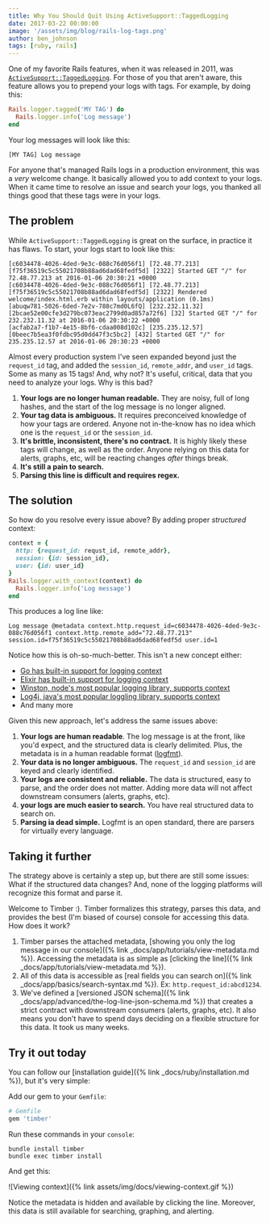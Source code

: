 ```yaml
---
title: Why You Should Quit Using ActiveSupport::TaggedLogging
date: 2017-03-22 00:00:00
image: '/assets/img/blog/rails-log-tags.png'
author: ben_johnson
tags: [ruby, rails]
---
```


One of my favorite Rails features, when it was released in 2011, was
[`ActiveSupport::TaggedLogging`](http://api.rubyonrails.org/classes/ActiveSupport/TaggedLogging.html).
For those of you that aren't aware, this feature allows you to prepend your logs with tags.
For example, by doing this:

```ruby
Rails.logger.tagged('MY TAG') do
  Rails.logger.info('Log message')
end
```

Your log messages will look like this:

```
[MY TAG] Log message
```

For anyone that's managed Rails logs in a production environment, this was a _very_ welcome change.
It basically allowed you to add context to your logs. When it came time to resolve an issue and
search your logs, you thanked all things good that these tags were in your logs.


## The problem

While `ActiveSupport::TaggedLogging` is great on the surface, in practice it has flaws. To start,
your logs start to look like this:

```
[c6034478-4026-4ded-9e3c-088c76d056f1] [72.48.77.213] [f75f36519c5c55021708b88ad6dad68fedf5d] [2322] Started GET "/" for 72.48.77.213 at 2016-01-06 20:30:21 +0000
[c6034478-4026-4ded-9e3c-088c76d056f1] [72.48.77.213] [f75f36519c5c55021708b88ad6dad68fedf5d] [2322] Rendered welcome/index.html.erb within layouts/application (0.1ms)
[abuqw781-5026-6ded-7e2v-788c7md0L6fQ] [232.232.11.32] [2bcae52e00cfe3d279bc073eac2799d0ad857a72f6] [32] Started GET "/" for 232.232.11.32 at 2016-01-06 20:30:22 +0000
[acfab2a7-f1b7-4e15-8bf6-cdaa008d102c] [235.235.12.57] [0beec7b5ea3f0fdbc95d0dd47f3c5bc2] [432] Started GET "/" for 235.235.12.57 at 2016-01-06 20:30:23 +0000
```

Almost every production system I've seen expanded beyond just the `request_id` tag, and added
the `session_id`, `remote_addr`, and `user_id` tags. Some as many as 15 tags! And, why not? It's
useful, critical, data that you need to analyze your logs. Why is this bad?

1. **Your logs are no longer human readable.** They are noisy, full of long hashes, and the
   start of the log message is no longer aligned.
2. **Your tag data is ambiguous.** It requires preconceived knowledge of how your tags are ordered.
   Anyone not in-the-know has no idea which one is the `request_id` or the `session_id`.
3. **It's brittle, inconsistent, there's no contract.** It is highly likely these tags will change,
   as well as the order. Anyone relying on this data for alerts, graphs, etc, will be
   reacting changes _after_ things break.
4. **It's still a pain to search.**
5. **Parsing this line is difficult and requires regex.**

## The solution

So how do you resolve every issue above? By adding proper _structured_ context:

```ruby
context = {
  http: {request_id: requst_id, remote_addr},
  session: {id: session_id},
  user: {id: user_id}
}
Rails.logger.with_context(context) do
  Rails.logger.info('Log message')
end
```

This produces a log line like:

```
Log message @metadata context.http.request_id=c6034478-4026-4ded-9e3c-088c76d056f1 context.http.remote_add="72.48.77.213" session.id=f75f36519c5c55021708b88ad6dad68fedf5d user.id=1
```

Notice how this is oh-so-much-better. This isn't a new concept either:

* [Go has built-in support for logging context](https://godoc.org/github.com/go-kit/kit/log#hdr-Contextual_Loggers)
* [Elixir has built-in support for logging context](https://hexdocs.pm/logger/Logger.html#metadata/1)
* [Winston, node's most popular logging library, supports context](https://github.com/winstonjs/winston#logging-with-metadata)
* [Log4j, java's most popular loggling library, supports context](https://logging.apache.org/log4j/2.x/manual/thread-context.html)
* And many more

Given this new approach, let's address the same issues above:

1. **Your logs are human readable**. The log message is at the front, like you'd expect, and the structured
   data is clearly delimited. Plus, the metadata is in a human readable format ([logfmt](https://brandur.org/logfmt)).
2. **Your data is no longer ambiguous.** The `request_id` and `session_id` are keyed and clearly
   identified.
3. **Your logs are consistent and reliable.** The data is structured, easy to parse, and the order
   does not matter. Adding more data will not affect downstream consumers (alerts, graphs, etc).
4. **your logs are much easier to search.** You have real structured data to search on.
5. **Parsing ia dead simple.** Logfmt is an open standard, there are parsers for virtually every
   language.


## Taking it further

The strategy above is certainly a step up, but there are still some issues: What if
the structured data changes? And, none of the logging platforms will recognize this format and
parse it.

Welcome to Timber :). Timber formalizes this strategy, parses this data, and provides the best
(I'm biased of course) console for accessing this data. How does it work?

1. Timber parses the attached metadata, [showing you only the log message in our console]({% link _docs/app/tutorials/view-metadata.md %}).
   Accessing the metadata is as simple as [clicking the line]({% link _docs/app/tutorials/view-metadata.md %}).
2. All of this data is accessible as
   [real fields you can search on]({% link _docs/app/basics/search-syntax.md %}).
   Ex: `http.request_id:abcd1234`.
3. We've defined a [versioned JSON schema]({% link _docs/app/advanced/the-log-line-json-schema.md %})
   that creates a strict contract with downstream consumers (alerts, graphs, etc). It also means
   you don't have to spend days deciding on a flexible structure for this data. It took us many
   weeks.


## Try it out today

You can follow our [installation guide]({% link _docs/ruby/installation.md %}), but it's very simple:

Add our gem to your `Gemfile`:

```ruby
# Gemfile
gem 'timber'
```

Run these commands in your `console`:

```console
bundle install timber
bundle exec timber install
```

And get this:

![Viewing context]({% link assets/img/docs/viewing-context.gif %})

Notice the metadata is hidden and available by clicking the line. Moreover, this data is
still available for searching, graphing, and alerting.

